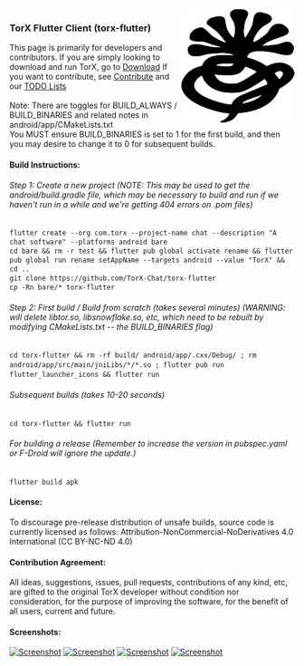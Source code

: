 <img alt="Logo" width="200" height="200" src="https://raw.githubusercontent.com/TorX-Chat/torx-gtk4/main/other/scalable/apps/logo-torx-symbolic.svg" align="right" style="position: relative; top: 0; left: 0;">

### TorX Flutter Client (torx-flutter)
This page is primarily for developers and contributors.
If you are simply looking to download and run TorX, go to [Download](https://torx.chat/#download)
If you want to contribute, see [Contribute](https://torx.chat/#contribute) and our [TODO Lists](https://torx.chat/todo.html)
<br>
<br>Note: There are toggles for BUILD_ALWAYS / BUILD_BINARIES and related notes in android/app/CMakeLists.txt
<br>You MUST ensure BUILD_BINARIES is set to 1 for the first build, and then you may desire to change it to 0 for subsequent builds.

#### Build Instructions:

###### Step 1: Create a new project (NOTE: This may be used to get the android/build.gradle file, which may be necessary to build and run if we haven't run in a while and we're getting 404 errors on .pom files)
```
flutter create --org com.torx --project-name chat --description "A chat software" --platforms android bare
cd bare && rm -r test && flutter pub global activate rename && flutter pub global run rename setAppName --targets android --value "TorX" && cd ..
git clone https://github.com/TorX-Chat/torx-flutter
cp -Rn bare/* torx-flutter
```

###### Step 2: First build / Build from scratch (takes several minutes) (WARNING: will delete libtor.so, libsnowflake.so, etc, which need to be rebuilt by modifying CMakeLists.txt -- the BUILD_BINARIES flag)
`cd torx-flutter && rm -rf build/ android/app/.cxx/Debug/ ; rm android/app/src/main/jniLibs/*/*.so ; flutter pub run flutter_launcher_icons && flutter run`

###### Subsequent builds (takes 10-20 seconds)
`cd torx-flutter && flutter run`

###### For building a release (Remember to increase the version in pubspec.yaml or F-Droid will ignore the update.)
`flutter build apk`

#### License:
To discourage pre-release distribution of unsafe builds, source code is currently licensed as follows: Attribution-NonCommercial-NoDerivatives 4.0 International (CC BY-NC-ND 4.0)

#### Contribution Agreement:
All ideas, suggestions, issues, pull requests, contributions of any kind, etc, are gifted to the original TorX developer without condition nor consideration, for the purpose of improving the software, for the benefit of all users, current and future.

#### Screenshots:
<a href="https://torx-chat.github.io/images/mobile_peerlist.png"><img src="https://torx-chat.github.io/images/mobile_peerlist.png" alt="Screenshot" style="max-height:400px;"></a>
<a href="https://torx-chat.github.io/images/mobile_grandchild.png"><img src="https://torx-chat.github.io/images/mobile_grandchild.png" alt="Screenshot" style="max-height:400px;"></a>
<a href="https://torx-chat.github.io/images/mobile_add_group.png"><img src="https://torx-chat.github.io/images/mobile_add_group.png" alt="Screenshot" style="max-height:400px;"></a>
<a href="https://torx-chat.github.io/images/mobile_group.png"><img src="https://torx-chat.github.io/images/mobile_group.png" alt="Screenshot" style="max-height:400px;"></a>
